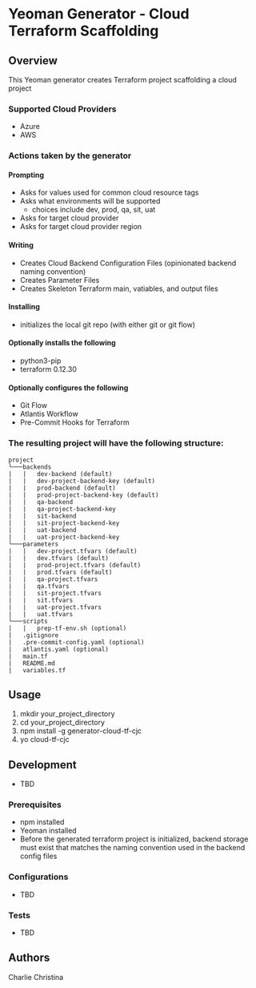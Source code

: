 # Yeoman Generator - Cloud Terraform Scaffolding
## Overview

This Yeoman generator creates Terraform project scaffolding a cloud project 

### Supported Cloud Providers
- Azure
- AWS

### Actions taken by the generator

#### Prompting
- Asks for values used for common cloud resource tags
- Asks what environments will be supported
    - choices include dev, prod, qa, sit, uat
- Asks for target cloud provider
- Asks for target cloud provider region

#### Writing
- Creates Cloud Backend Configuration Files (opinionated backend naming convention)
- Creates Parameter Files
- Creates Skeleton Terraform main, vatiables, and output files

#### Installing
- initializes the local git repo (with either git or git flow)

#### Optionally installs the following
- python3-pip
- terraform 0.12.30

#### Optionally configures the following
- Git Flow
- Atlantis Workflow
- Pre-Commit Hooks for Terraform

### The resulting project will have the following structure:

```
project
└───backends
|   |   dev-backend (default)
|   |   dev-project-backend-key (default)
|   |   prod-backend (default)
|   |   prod-project-backend-key (default)
|   |   qa-backend
|   |   qa-project-backend-key
|   |   sit-backend
|   |   sit-project-backend-key
|   |   uat-backend
|   |   uat-project-backend-key
└───parameters
|   |   dev-project.tfvars (default)
|   |   dev.tfvars (default)
|   |   prod-project.tfvars (default)
|   |   prod.tfvars (default)
|   |   qa-project.tfvars 
|   |   qa.tfvars
|   |   sit-project.tfvars 
|   |   sit.tfvars
|   |   uat-project.tfvars 
|   |   uat.tfvars
└───scripts
|   |   prep-tf-env.sh (optional)
|   .gitignore
|   .pre-commit-config.yaml (optional)
|   atlantis.yaml (optional)
|   main.tf
|   README.md
|   variables.tf
```

## Usage

<ol>
<li> mkdir your_project_directory
<li> cd your_project_directory
<li> npm install -g generator-cloud-tf-cjc
<li> yo cloud-tf-cjc
</ol>

## Development
- TBD

### Prerequisites

- npm installed
- Yeoman installed
- Before the generated terraform project is initialized, backend storage must exist that matches the naming convention used in the backend config files

### Configurations

- TBD



### Tests

- TBD



## Authors
Charlie Christina
